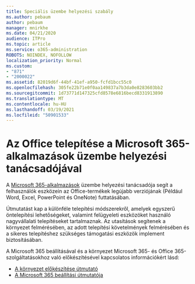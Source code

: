 ```yaml
---
title: Speciális üzembe helyezési szabály
ms.author: pebaum
author: pebaum
manager: mnirkhe
ms.date: 04/21/2020
audience: ITPro
ms.topic: article
ms.service: o365-administration
ROBOTS: NOINDEX, NOFOLLOW
localization_priority: Normal
ms.custom:
- "871"
- "2000022"
ms.assetid: 82019d6f-44bf-41ef-a950-fcfd1bcc55c0
ms.openlocfilehash: 305fe22b71e0f0aa149837a7b3da0e8283603bb2
ms.sourcegitcommit: 1d73771d147325cfd8578e6816becd8331913890
ms.translationtype: MT
ms.contentlocale: hu-HU
ms.lasthandoff: 03/19/2021
ms.locfileid: "50901533"
---
```

# <a name="install-office-with-the-microsoft-365-apps-deployment-advisor"></a>Az Office telepítése a Microsoft 365-alkalmazások üzembe helyezési tanácsadójával

A [Microsoft 365-alkalmazások](https://admin.microsoft.com/adminportal/home) üzembe helyezési tanácsadója segít a felhasználók eszközein az Office-termékek legújabb verziójának (Például Word, Excel, PowerPoint és OneNote) futtatásában.

Útmutatást kap a különféle telepítési módszerekről, amelyek egyszerű öntelepítési lehetőségeket, valamint felügyeleti eszközöket használó nagyvállalati telepítéseket tartalmaznak. Az utasítások segítenek a környezet felmérésében, az adott telepítési követelmények felmérésében és a sikeres telepítéshez szükséges támogatási eszközök implement biztosításában.

A Microsoft 365 beállításával és a környezet Microsoft 365- és Office 365-szolgáltatásokhoz való előkészítésével kapcsolatos információkért lásd:

- [A környezet előkészítése útmutató](https://go.microsoft.com/fwlink/?linkid=2005213)
- [A Microsoft 365 beállítási útmutatója](https://go.microsoft.com/fwlink/?linkid=2072646)
